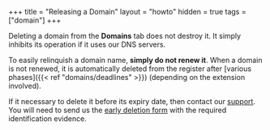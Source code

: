 +++
title = "Releasing a Domain"
layout = "howto"
hidden = true
tags = ["domain"]
+++

Deleting a domain from the **Domains** tab does not destroy it. It simply inhibits its operation if it uses our DNS servers.

To easily relinquish a domain name, **simply do not renew it**. When a domain is not renewed, it is automatically deleted from the register after [various phases]({{< ref "domains/deadlines" >}}) (depending on the extension involved).

If it necessary to delete it before its expiry date, then contact our [support](https://admin.alwaysdata.com/support/add/). You will need to send us the [early deletion form](https://docs.gandi.net/en/_downloads/61ec67105f99e6f824c25924ea5d45f3/delete-en-v5.pdf) with the required identification evidence.
